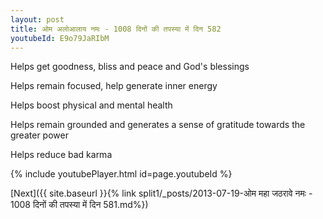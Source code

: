 ```yaml
---
layout: post
title: ओम अलोआलाय नमः - 1008 दिनों की तपस्या में दिन 582
youtubeId: E9o79JaRIbM
---
```

 
 
Helps get goodness, bliss and peace and God's blessings
 
Helps remain focused, help generate inner energy 
 
Helps boost physical and mental health 
 
Helps remain grounded and generates a sense of gratitude towards the greater power 
 
Helps reduce bad karma
 
 
 
 


{% include youtubePlayer.html id=page.youtubeId %}
 
[Next]({{ site.baseurl }}{% link  split1/_posts/2013-07-19-ओम महा जठरावे नमः - 1008 दिनों की तपस्या में दिन 581.md%})
 
